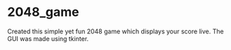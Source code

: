 # 2048_game
Created this simple yet fun 2048 game which displays your score live. The GUI was made using tkinter.
